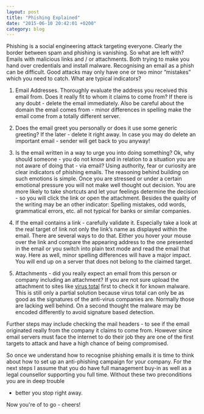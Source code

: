 ```yaml
---
layout: post
title: "Phishing Explained"
date: "2015-06-10 20:42:01 +0200"
category: blog
---
```


Phishing is a social engineering attack targeting everyone. 
Clearly the border between spam and phishing is vanishing. 
So what are left with? Emails with malicious links and / or 
attachments. Both trying to make you hand over credentials 
and install malware. Recognising an email as a phish can be 
difficult. Good attacks may only have one or two minor 
“mistakes” which you need to catch. What are typical indicators?

1. Email Addresses. Thoroughly evaluate the address you received 
this email from. Does it really fit to whom it claims to come from? 
If there is any doubt - delete the email immediately. Also be careful 
about the domain the email comes from - minor differences in spelling 
make the email come from a totally different server.

2. Does the email greet you personally or does it use some generic 
greeting? If the later - delete it right away. In case you may do 
delete an important email - sender will get back to you anyway!

3. Is the email written in a way to urge you into doing something? 
Ok, why should someone - you do not know and in relation to a situation 
you are not aware of doing that - via email? Using authority, fear 
or curiosity are clear indicators of phishing emails. The reasoning 
behind building on such emotions is simple. Once you are stressed or 
under a certain emotional pressure you will not make well thought out 
decision. You are more likely to take shortcuts and let your feelings 
determine the decision - so you will click the link or open the 
attachment. Besides the quality of the writing may be an other 
indicator: Spelling mistakes, odd words, grammatical errors, etc. 
all not typical for banks or similar companies.

4. If the email contains a link - carefully validate it. Especially 
take a look at the real target of link not only the link’s name as 
displayed within the email. There are several ways to do that. 
Either you hover your mouse over the link and compare the appearing 
address to the one presented in the email or you switch into plain text 
mode and read the email that way. Here as well, minor spelling differences 
will have a major impact. You will end up on a server that does not 
belong to the claimed target.

5. Attachments - did you really expect an email from this person 
or company including an attachment? If you are not sure upload 
the attachment to sites like [virus total](https://www.virustotal.com/) 
first to check it for known malware. This is still only a partial solution 
because virus total can only be as good as the signatures of the 
anti-virus companies are. Normally those are lacking well behind. 
On a second thought the malware may be encoded differently to 
avoid signature based detection.

Further steps may include checking the mail headers - to see if 
the email originated really from the company it claims to come from. 
However since email servers must face the internet to do their job 
they are one of the first targets to attack and have a high chance 
of being compromised.

So once we understand how to recognise phishing emails it is time 
to think about how to set up an anti-phishing campaign for your 
company. For the next steps I assume that you do have full 
management buy-in as well as a legal counsellor supporting you full 
time. Without these two preconditions you are in deep trouble 
- better you stop right away.

Now you're of to go - cheers!
